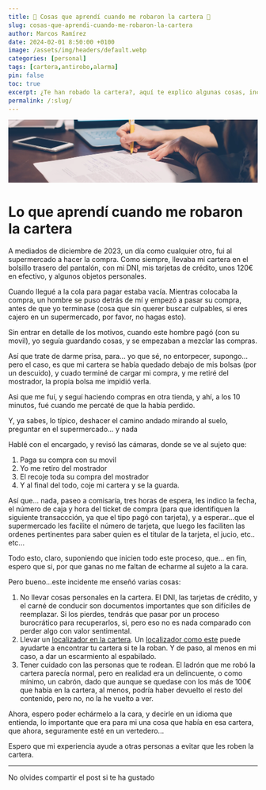 ```yaml
---
title: 💸 Cosas que aprendí cuando me robaron la cartera 💸
slug: cosas-que-aprendi-cuando-me-robaron-la-cartera 
author: Marcos Ramírez
date: 2024-02-01 8:50:00 +0100
image: /assets/img/headers/default.webp
categories: [personal]
tags: [cartera,antirobo,alarma]
pin: false
toc: true
excerpt: ¿Te han robado la cartera?, aquí te explico algunas cosas, incluyendo soluciones, que he aprendido a raíz de que me la robasen en Diciembre de 2023.
permalink: /:slug/ 
---
```

![Post Header](/assets/img/headers/default.webp)
 

# Lo que aprendí cuando me robaron la cartera

A mediados de diciembre de 2023, un día como cualquier otro, fui al supermercado a hacer la compra. Como siempre, llevaba mi cartera en el bolsillo trasero del pantalón, con mi DNI, mis tarjetas de crédito, unos 120€ en efectivo, y algunos objetos personales.

Cuando llegué a la cola para pagar estaba vacía. Mientras colocaba la compra, un hombre se puso detrás de mí y empezó a pasar su compra, antes de que yo terminase (cosa que sin querer buscar culpables, si eres cajero en un supermercado, por favor, no hagas esto).

Sin entrar en detalle de los motivos, cuando este hombre pagó (con su movil), yo seguía guardando cosas, y se empezaban a mezclar las compras.

Así que trate de darme prisa, para... yo que sé, no entorpecer, supongo... pero el caso, es que mi cartera se había quedado debajo de mis bolsas (por un descuido), y cuado terminé de cargar mi compra, y me retiré del mostrador, la propia bolsa me impidió verla.

Asi que me fuí, y seguí haciendo compras en otra tienda, y ahí, a los 10 minutos, fué cuando me percaté de que la había perdido.


Y, ya sabes, lo típico, deshacer el camino andado mirando al suelo, preguntar en el supermercado... y nada 

Hablé con el encargado, y revisó las cámaras, donde se ve al sujeto que: 

1. Paga su compra con su movil
2. Yo me retiro del mostrador 
3. El recoje toda su compra del mostrador
4. Y al final del todo, coje mi cartera y se la guarda. 


Así que... nada, paseo a comisaría, tres horas de espera, les indico la fecha, el número de caja y hora del ticket de compra (para que identifiquen la siguiente transaccción, ya que el tipo pagó con tarjeta), y a esperar...que el supermercado les facilite el número de tarjeta, que luego les faciliten las ordenes pertinentes para saber quien es el titular de la tarjeta, el jucio, etc.. etc...

Todo esto, claro, suponiendo que inicien todo este proceso, que... en fin, espero que si, por que ganas no me faltan de echarme al sujeto a la cara.


Pero bueno...este incidente me enseñó varias cosas:

1. No llevar cosas personales en la cartera. El DNI, las tarjetas de crédito, y el carné de conducir son documentos importantes que son difíciles de reemplazar. Si los pierdes, tendrás que pasar por un proceso burocrático para recuperarlos, si, pero eso no es nada comparado con perder algo con valor sentimental.
2. Llevar un [localizador en la cartera](https://amzn.to/3SmBNUF). Un [localizador como este](https://amzn.to/3SmBNUF) puede ayudarte a encontrar tu cartera si te la roban. Y de paso, al menos en mi caso, a dar un escarmiento al espabilado.
3. Tener cuidado con las personas que te rodean. El ladrón que me robó la cartera parecía normal, pero en realidad era un delincuente, o como mínimo, un cabrón, dado que aunque se quedase con los más de 100€ que había en la cartera, al menos, podría haber devuelto el resto del contenido, pero no, no la he vuelto a ver.

Ahora, espero poder echármelo a la cara, y decirle en un idioma que entienda, lo importante que era para mi una cosa que había en esa cartera, que ahora, seguramente esté en un vertedero...


Espero que mi experiencia ayude a otras personas a evitar que les roben la cartera.



***
No olvides compartir el post si te ha gustado